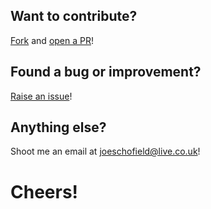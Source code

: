 ## Want to contribute?
[Fork](https://help.github.com/articles/fork-a-repo/) and [open a PR](https://help.github.com/articles/creating-a-pull-request/)! 

## Found a bug or improvement?
[Raise an issue](https://help.github.com/articles/creating-an-issue/)!

## Anything else?
Shoot me an email at [joeschofield@live.co.uk](mailto:joeschofield@live.co.uk)!

# Cheers!
